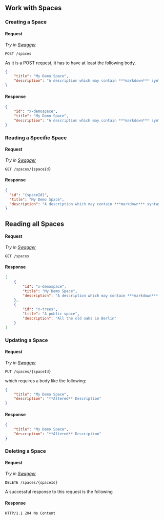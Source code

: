 ## Work with Spaces

### Creating a Space

#### Request

*Try in [Swagger](https://xyz.api.here.com/hub/static/swagger/#/Edit_Spaces)*

```HTTP
POST /spaces
```

As it is a POST request, it has to have at least the following body.

```JSON
{
    "title": "My Demo Space",
    "description": "A description which may contain ***markdown*** syntax"
}
```

#### Response

```JSON
{
    "id": "x-demospace",
    "title": "My Demo Space",
    "description": "A description which may contain ***markdown*** syntax"
}
```

### Reading a Specific Space

#### Request

*Try in [Swagger](https://xyz.api.here.com/hub/static/swagger/#/Read_Spaces)*

```HTTP
GET /spaces/{spaceId}
```

#### Response

```JSON
{
  "id": "{spaceId}",
  "title": "My Demo Space",
  "description": "A description which may contain ***markdown*** syntax"
}
```

## Reading all Spaces

#### Request

*Try in [Swagger](https://xyz.api.here.com/hub/static/swagger/#/Read_Spaces)*

```HTTP
GET /spaces
```

#### Response

```JSON
[
    {
        "id": "x-demospace",
        "title": "My Demo Space",
        "description": "A description which may contain ***markdown*** syntax"
    },
    {
        "id": "x-trees",
        "title": "A public space",
        "description": "All the old oaks in Berlin" 
    }
]
```

### Updating a Space

#### Request

*Try in [Swagger](https://xyz.api.here.com/hub/static/swagger/#/Edit_Spaces)*

```HTTP
PUT /spaces/{spaceId}
```

which requires a body like the following:

```JSON
{
    "title": "My Demo Space",
    "description": "**Altered** Description"
}
```

#### Response

```JSON
{
    "title": "My Demo Space",
    "description": "**Altered** Description"
}
```

### Deleting a Space

#### Request

*Try in [Swagger](https://xyz.api.here.com/hub/static/swagger/#/Edit_Spaces)*

```HTTP
DELETE /spaces/{spaceId}
```

A successful response to this request is the following

#### Response

```HTTP
HTTP/1.1 204 No Content
```